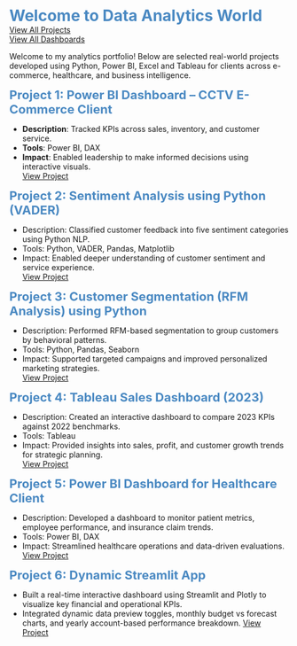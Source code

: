 <span style="color:#4a89c2; font-size: 28px;"><b> Welcome to Data Analytics World</b></span>  
<a href="https://shaguftapathan.github.io/Data_Analytics_All_Projects/">View All Projects</a>  
<a href ="https://shaguftapathan.github.io/Dashboards/">View All Dashboards</a>

Welcome to my analytics portfolio! Below are selected real-world projects developed using Python, Power BI, Excel and Tableau for clients across e-commerce, healthcare, and business intelligence.

<span style="color:#4a89c2; font-size: 22px;"><b>Project 1: Power BI Dashboard – CCTV E-Commerce Client</b></span>  
* **Description**: Tracked KPIs across sales, inventory, and customer service.  
* **Tools**: Power BI, DAX  
* **Impact**: Enabled leadership to make informed decisions using interactive visuals.  
<a href="https://shaguftapathan.github.io/PowerBI_Dashboard_e-Commerce_Client/">View Project</a>

<span style="color:#4a89c2; font-size: 22px;"><b>Project 2: Sentiment Analysis using Python (VADER)</b></span>  
* Description: Classified customer feedback into five sentiment categories using Python NLP.  
* Tools: Python, VADER, Pandas, Matplotlib  
* Impact: Enabled deeper understanding of customer sentiment and service experience.  
<a href="https://shaguftapathan.github.io/Pyhton-NLP_Sentiment_Analysis/">View Project</a>

<span style="color:#4a89c2; font-size: 22px;"><b>Project 3: Customer Segmentation (RFM Analysis) using Python</b></span>  
* Description: Performed RFM-based segmentation to group customers by behavioral patterns.  
* Tools: Python, Pandas, Seaborn  
* Impact: Supported targeted campaigns and improved personalized marketing strategies.  
<a href="https://shaguftapathan.github.io/Python-RFM_Customer_Segmentation/">View Project</a>

<span style="color:#4a89c2; font-size: 22px;"><b>Project 4: Tableau Sales Dashboard (2023)</b></span>  
* Description: Created an interactive dashboard to compare 2023 KPIs against 2022 benchmarks.  
* Tools: Tableau  
* Impact: Provided insights into sales, profit, and customer growth trends for strategic planning.  
<a href="https://shaguftapathan.github.io/Tableau_Sales_Dashboard_Retail-Supply_Chain/">View Project</a>

<span style="color:#4a89c2; font-size: 22px;"><b>Project 5: Power BI Dashboard for Healthcare Client</b></span>  
* Description: Developed a dashboard to monitor patient metrics, employee performance, and insurance claim trends.  
* Tools: Power BI, DAX  
* Impact: Streamlined healthcare operations and data-driven evaluations.  
<a href="https://shaguftapathan.github.io/PowerBI_Dashboard_Healthcare_Client/">View Project</a>

<span style="color:#4a89c2; font-size: 22px;"><b>Project 6: Dynamic Streamlit App</b></span> 
* Built a real-time interactive dashboard using Streamlit and Plotly to visualize key financial and operational KPIs.
* Integrated dynamic data preview toggles, monthly budget vs forecast charts, and yearly account-based performance breakdown.
<a href="https://shaguftapathan.github.io/Streamlit_Apps/">View Project</a>
